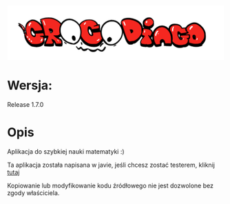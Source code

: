 <img src='/imgs/corcodoingo.png'>

# Wersja:
Release 1.7.0

# Opis
Aplikacja do szybkiej nauki matematyki :)

Ta aplikacja została napisana w javie, jeśli chcesz zostać testerem, kliknij [tutaj](https://blaz1q.github.io/crocodingo/) 

Kopiowanie lub modyfikowanie kodu źródłowego nie jest dozwolone bez zgody właściciela.
